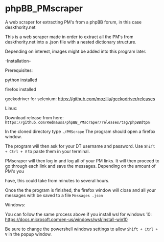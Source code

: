 # phpBB_PMscraper
A web scraper for extracting PM's from a phpBB forum, in this case deskthority.net

This is a web scraper made in order to extract all the PM's from deskthority.net into a .json file with a nested dictionary structure. 

Depending on interest, images might be added into this program later.  

-Installation-

Prerequisites:

python installed

firefox installed

geckodriver for selenium: https://github.com/mozilla/geckodriver/releases


Linux:

Download release from here: `https://github.com/Redmauss/phpBB_PMscraper/releases/tag/phpBBdtpm`  


In the cloned directory type `./PMScrape` The program should open a firefox window. 

The program will then ask for your DT username and password.  Use `Shift + Ctrl + V` to paste them in your terminal.

PMscraper will then log in and log all of your PM links.  It will then proceed to go through each link and save the messages. Depending on the amount of PM's you 

have, this could take from minutes to several hours. 

Once the the program is finished, the firefox window will close and all your messages with be saved to a file `Messages .json`

Windows:

You can follow the same process above if you install wsl for windows 10: https://docs.microsoft.com/en-us/windows/wsl/install-win10

Be sure to change the powershell windows settings to allow `Shift + Ctrl + V` in the popup window. 



